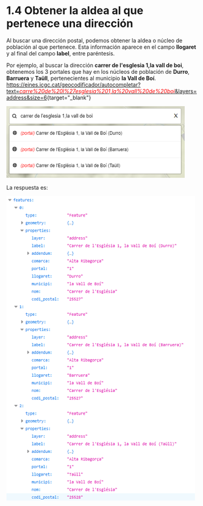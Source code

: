 # 1.4 Obtener la aldea al que pertenece una dirección
Al buscar una dirección postal, podemos obtener la aldea o núcleo de población al que pertenece. Esta información aparece en el campo **llogaret** y al final del campo **label**, entre paréntesis.

Por ejemplo, al buscar la dirección **carrer de l'esglesia 1,la vall de boi**, obtenemos los 3 portales que hay en los núcleos de población de **Durro**, **Barruera** y **Taüll**, pertenecientes al municipio **la Vall de Boí**.
[https://eines.icgc.cat/geocodificador/autocompletar?text=<span style="color:red">*carre%20de%20l%27esglesia%201,la%20vall%20de%20boi*</span>&layers=address&size=6](https://eines.icgc.cat/geocodificador/autocompletar?text=carrer%20de%20l%27esglesia%201,la%20vall%20de%20boi&layers=address&size=6){target="_blank"}

![](img/llogaret1.png)

La respuesta es:

 ![](img/llogaret.png)